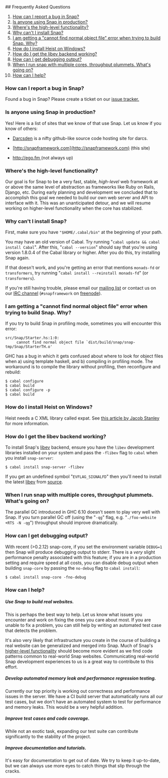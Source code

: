 <div id="faqspage">
## Frequently Asked Questions

<div class="faqs">

1. [How can I report a bug in Snap?         ](#how-can-i-report-a-bug-in-snap)
1. [Is anyone using Snap in production?     ](#is-anyone-using-snap-in-production)
1. [Where's the high-level functionality?   ](#wheres-the-high-level-functionality)
1. [Why can't I install Snap?               ](#why-cant-i-install-snap)
1. [I am getting a "cannot find normal object file" error when trying to build Snap. Why?](#i-am-getting-a-cannot-find-normal-object-file-error-when-trying-to-build-snap.-why)
1. [How do I install Heist on Windows?      ](#how-do-i-install-heist-on-windows)
1. [How do I get the libev backend working? ](#how-do-i-get-the-libev-backend-working)
1. [How can I get debugging output?         ](#how-can-i-get-debugging-output)
1. [When I run snap with multiple cores, throughput plummets. What's going on?](#when-i-run-snap-with-multiple-cores-throughput-plummets.-whats-going-on)
1. [How can I help?                         ](#how-can-i-help)

</div>



### How can I report a bug in Snap?

Found a bug in Snap? Please create a ticket on our
[issue tracker.](http://github.com/snapframework/snap-core/issues)


### Is anyone using Snap in production?

Yes!  Here is a list of sites that we know of that use Snap.  Let us know if
you know of others:

  -  [Darcsden](http://darcsden.com) is a nifty github-like source
     code hosting site for darcs.

  -  [http://snapframework.com](http://snapframework.com) (this site)

  -  [http://ego.fm           ](http://ego.fm) (not always up)


### Where's the high-level functionality?

Our goal is for Snap to be a very fast, stable, *high-level* web framework at
or above the same level of abstraction as frameworks like Ruby on Rails,
Django, etc.  During early planning and development we concluded that to
accomplish this goal we needed to build our own web server and API to interface
with it.  This was an unanticipated detour, and we will resume working on
higher-level functionality when the core has stabilized.


### Why can't I install Snap?

First, make sure you have `"$HOME/.cabal/bin"` at the beginning of your path.

You may have an old version of Cabal.  Try running "`cabal update && cabal
install Cabal`".  After this, "`cabal --version`" should say that you're using
version 1.8.0.4 of the Cabal library or higher.  After you do this, try
installing Snap again.

If that doesn't work, and you're getting an error that mentions `monads-fd` or
`transformers`, try running "`cabal install --reinstall monads-fd`"
(or `transformers`).

If you're still having trouble, please email our [mailing
list](http://mailman-mail5.webfaction.com/listinfo/snap) or contact us on our
[IRC channel](http://webchat.freenode.net/?channels=snapframework&uio=d4)
(`#snapframework` on [freenode](http://freenode.net/)).


### I am getting a "cannot find normal object file" error when trying to build Snap. Why?

If you try to build Snap in profiling mode, sometimes you will encounter this error:

~~~~~~~~ {.shell}
src/Snap/Starter.hs:1:0:
     cannot find normal object file `dist/build/snap/snap-tmp/Snap/StarterTH.o'
~~~~~~~~

GHC has a bug in which it gets confused about where to look for object files
when a) using template haskell, and b) compiling in profiling mode. The
workaround is to compile the library without profiling, then reconfigure and
rebuild:

~~~~~~~ {.shell}
$ cabal configure
$ cabal build
$ cabal configure -p
$ cabal build
~~~~~~~

### How do I install Heist on Windows?

Heist needs a C XML library called expat.  See [this article by Jacob
Stanley](http://jystic.com/2010/10/07/installing-heist-and-hexpat-on-windows/)
for more information.

### How do I get the libev backend working?

To install Snap's [libev](http://software.schmorp.de/pkg/libev.html) backend,
ensure you have the `libev` development libraries installed on your system and
pass the `-flibev` flag to `cabal` when you install `snap-server`:

~~~~~~ {.shell}
$ cabal install snap-server -flibev
~~~~~~

If you get an undefined symbol "`EVFLAG_SIGNALFD`" then you'll need to
install the latest [libev](http://software.schmorp.de/pkg/libev.html)
from [source](http://dist.schmorp.de/libev/).


### When I run snap with multiple cores, throughput plummets. What's going on?

The parallel GC introduced in GHC 6.10 doesn't seem to play very well with
Snap. If you turn parallel GC off (using the "`-qg`" flag, e.g. "`./foo-website
+RTS -N -qg`") throughput should improve dramatically.


### How can I get debugging output?

With recent (>0.2.12) snap-core, if you set the environment variable `DEBUG=1`
then Snap will produce debugging output to stderr. There is a *very* slight
performance penalty associated with this feature; if you are in a production
setting and require speed at all costs, you can disable debug output when
building `snap-core` by passing the `no-debug` flag to `cabal install`:

~~~~~~~~ {.shell}
$ cabal install snap-core -fno-debug
~~~~~~~~


### How can I help?

##### Use Snap to build real websites.

This is perhaps the best way to help.  Let us know what issues you encounter
and work on fixing the ones you care about most.  If you are unable to fix a
problem, you can still help by writing an automated test case that detects the
problem.

It's also very likely that infrastructure you create in the course of building
a real website can be generalized and merged into Snap.  Much of Snap's
[higher-level functionality](#wheres-the-high-level-functionality) should
become more evident as we find code patterns common to real-world Snap
websites.  Communicating real-world Snap development experiences to us is a
great way to contribute to this effort.

##### Develop automated memory leak and performance regression testing.

Currently our top priority is working out correctness and performance issues in
the server.  We have a CI build server that automatically runs all our test
cases, but we don't have an automated system to test for performance and memory
leaks.  This would be a very helpful addition.


##### Improve test cases and code coverage.

While not an exotic task, expanding our test suite can contribute significantly
to the stability of the project.


##### Improve documentation and tutorials.

It's easy for documentation to get out of date.  We try to keep it up-to-date,
but we can always use more eyes to catch things that slip through the cracks.


</div>
